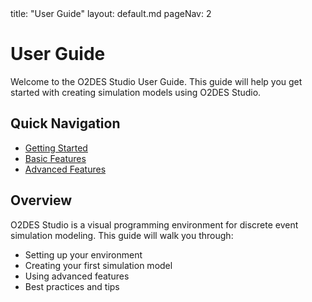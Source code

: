 <frontmatter>
title: "User Guide"
layout: default.md
pageNav: 2
</frontmatter>

# User Guide

<div class="lead">
Welcome to the O2DES Studio User Guide. This guide will help you get started with creating simulation models using O2DES Studio.
</div>

## Quick Navigation

-   [Getting Started](gettingStarted.html)
-   [Basic Features](basicFeatures.html)
-   [Advanced Features](advancedFeatures.html)

## Overview

O2DES Studio is a visual programming environment for discrete event simulation modeling. This guide will walk you through:

-   Setting up your environment
-   Creating your first simulation model
-   Using advanced features
-   Best practices and tips
